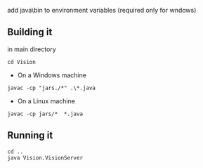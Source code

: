 add java\bin to environment variables (required only for wndows)

## Building it


in main directory

```
cd Vision
```
* On a Windows machine
```
javac -cp "jars./*" .\*.java
```
* On a Linux machine
```
javac -cp jars/*  *.java
```
## Running it

```
cd ..
java Vision.VisionServer
```
